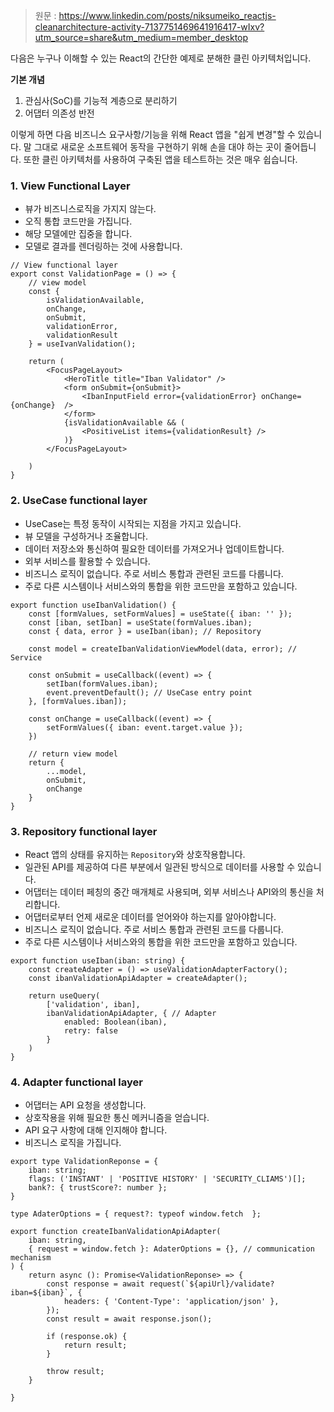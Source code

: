 > 원문 : https://www.linkedin.com/posts/niksumeiko_reactjs-cleanarchitecture-activity-7137751469641916417-wIxv?utm_source=share&utm_medium=member_desktop


다음은 누구나 이해할 수 있는 React의 간단한 예제로 분해한 클린 아키텍처입니다.

**기본 개념**
1. 관심사(SoC)를 기능적 계층으로 분리하기 
2. 어댑터 의존성 반전

이렇게 하면 다음 비즈니스 요구사항/기능을 위해 React 앱을 "쉽게 변경"할 수 있습니다. 말 그대로 새로운 소프트웨어 동작을 구현하기 위해 손을 대야 하는 곳이 줄어듭니다. 또한 클린 아키텍처를 사용하여 구축된 앱을 테스트하는 것은 매우 쉽습니다.


### 1. View Functional Layer

- 뷰가 비즈니스로직을 가지지 않는다.
- 오직 통합 코드만을 가집니다.
- 해당 모델에만 집중을 합니다.
- 모델로 결과를 렌더링하는 것에 사용합니다.

```tsx
// View functional layer
export const ValidationPage = () => {
	// view model
	const {
		isValidationAvailable,
		onChange,
		onSubmit,
		validationError,
		validationResult
	} = useIvanValidation();

	return (
		<FocusPageLayout>
			<HeroTitle title="Iban Validator" />
			<form onSubmit={onSubmit}>
				<IbanInputField error={validationError} onChange={onChange}  />
			</form>
			{isValidationAvailable && (
				<PositiveList items={validationResult} />
			)}
		</FocusPageLayout>
	
	)
}
```


### 2. UseCase functional layer

- UseCase는 특정 동작이 시작되는 지점을 가지고 있습니다.
- 뷰 모델을 구성하거나 조율합니다.
- 데이터 저장소와 통신하여 필요한 데이터를 가져오거나 업데이트합니다.
- 외부 서비스를 활용할 수 있습니다.
- 비즈니스 로직이 없습니다. 주로 서비스 통합과 관련된 코드를 다룹니다.
- 주로 다른 시스템이나 서비스와의 통합을 위한 코드만을 포함하고 있습니다.

```tsx
export function useIbanValidation() {
	const [formValues, setFormValues] = useState({ iban: '' });
	const [iban, setIban] = useState(formValues.iban);
	const { data, error } = useIban(iban); // Repository

	const model = createIbanValidationViewModel(data, error); // Service
	
	const onSubmit = useCallback((event) => {
		setIban(formValues.iban);
		event.preventDefault(); // UseCase entry point
	}, [formValues.iban]);

	const onChange = useCallback((event) => {
		setFormValues({ iban: event.target.value });
	})

	// return view model
	return {
		...model,
		onSubmit,
		onChange
	}
}
```


### 3. Repository functional layer

-  React 앱의 상태를 유지하는 `Repository`와 상호작용합니다. 
- 일관된 API를 제공하여 다른 부분에서 일관된 방식으로 데이터를 사용할 수 있습니다.
- 어댑터는 데이터 페칭의 중간 매개체로 사용되며, 외부 서비스나 API와의 통신을 처리합니다.
- 어댑터로부터 언제 새로운 데이터를 얻어와야 하는지를 알아야합니다.
- 비즈니스 로직이 없습니다. 주로 서비스 통합과 관련된 코드를 다룹니다.
- 주로 다른 시스템이나 서비스와의 통합을 위한 코드만을 포함하고 있습니다.

```tsx
export function useIban(iban: string) {
	const createAdapter = () => useValidationAdapterFactory();
	const ibanValidationApiAdapter = createAdapter();

	return useQuery(
		['validation', iban],
		ibanValidationApiAdapter, { // Adapter
			enabled: Boolean(iban),
			retry: false
		}
	)
}
```



### 4. Adapter functional layer

- 어댑터는 API 요청을 생성합니다.
- 상호작용을 위해 필요한 통신 메커니즘을 얻습니다.
- API 요구 사항에 대해 인지해야 합니다.
- 비즈니스 로직을 가집니다.

```tsx
export type ValidationReponse = {
	iban: string;
	flags: ('INSTANT' | 'POSITIVE HISTORY' | 'SECURITY_CLIAMS')[];
	bank?: { trustScore?: number };
}

type AdaterOptions = { request?: typeof window.fetch  };

export function createIbanValidationApiAdapter(
	iban: string,
	{ request = window.fetch }: AdaterOptions = {}, // communication mechanism
) {
	return async (): Promise<ValidationReponse> => {
		const response = await request(`${apiUrl}/validate?iban=${iban}`, {
			headers: { 'Content-Type': 'application/json' },
		});
		const result = await response.json();

		if (response.ok) {
			return result;
		}

		throw result;
	}

}


```